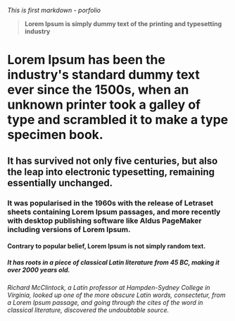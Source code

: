 *This is first markdown -  porfolio*
> **Lorem Ipsum is simply dummy text of the printing and typesetting industry**
# Lorem Ipsum has been the industry's standard dummy text ever since the 1500s, when an unknown printer took a galley of type and scrambled it to make a type specimen book. 
## It has survived not only five centuries, but also the leap into electronic typesetting, remaining essentially unchanged. 
### It was popularised in the 1960s with the release of Letraset sheets containing Lorem Ipsum passages, and more recently with desktop publishing software like Aldus PageMaker including versions of Lorem Ipsum.
#### Contrary to popular belief, Lorem Ipsum is not simply random text. 
##### It has roots in a piece of classical Latin literature from 45 BC, making it over 2000 years old. 
###### Richard McClintock, a Latin professor at Hampden-Sydney College in Virginia, looked up one of the more obscure Latin words, consectetur, from a Lorem Ipsum passage, and going through the cites of the word in classical literature, discovered the undoubtable source. 

